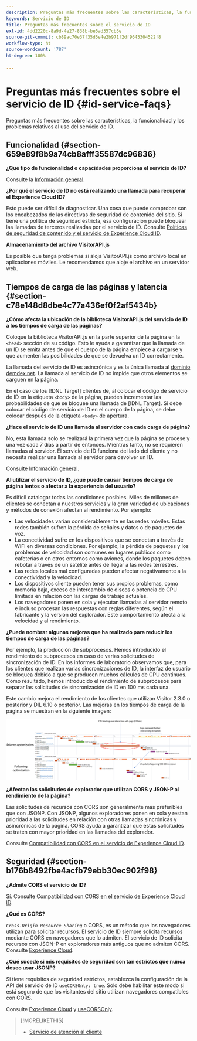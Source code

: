 ```yaml
---
description: Preguntas más frecuentes sobre las características, la funcionalidad y los problemas relativos al uso del servicio de ID.
keywords: Servicio de ID
title: Preguntas más frecuentes sobre el servicio de ID
exl-id: 4dd2220c-8a9d-4e27-838b-be5ad357cb3e
source-git-commit: cb89ac70e37f35d5e4e2b971f2df9645304522f8
workflow-type: ht
source-wordcount: '787'
ht-degree: 100%

---
```


# Preguntas más frecuentes sobre el servicio de ID {#id-service-faqs}

Preguntas más frecuentes sobre las características, la funcionalidad y los problemas relativos al uso del servicio de ID.

## Funcionalidad {#section-659e89f8b9a74cb8afff35587dc96836}

**¿Qué tipo de funcionalidad o capacidades proporciona el servicio de ID?**

Consulte la [Información general](../introduction/overview.md).

**¿Por qué el servicio de ID no está realizando una llamada para recuperar el Experience Cloud ID?**

Esto puede ser difícil de diagnosticar. Una cosa que puede comprobar son los encabezados de las directivas de seguridad de contenido del sitio. Si tiene una política de seguridad estricta, esa configuración puede bloquear las llamadas de terceros realizadas por el servicio de ID. Consulte [Políticas de seguridad de contenido y el servicio de Experience Cloud ID](../reference/csp.md#concept-968c423a7392479db0a0d821ae9783e3).

**Almacenamiento del archivo VisitorAPI.js**

Es posible que tenga problemas si aloja VisitorAPI.js como archivo local en aplicaciones móviles. Le recomendamos que aloje el archivo en un servidor web.

## Tiempos de carga de las páginas y latencia {#section-c78e148d8dbe4c77a436ef0f2af5434b}

**¿Cómo afecta la ubicación de la biblioteca VisitorAPI.js del servicio de ID a los tiempos de carga de las páginas?**

Coloque la biblioteca VisitorAPI.js en la parte superior de la página en la `<head>` sección de su código. Esto le ayuda a garantizar que la llamada de un ID se emita antes de que el cuerpo de la página empiece a cargarse y que aumenten las posibilidades de que se devuelva un ID correctamente.

La llamada del servicio de ID es asincrónica y es la única llamada al [dominio demdex.net](https://experienceleague.adobe.com/docs/audience-manager/user-guide/reference/demdex-calls.html?lang=es). La llamada al servicio de ID no impide que otros elementos se carguen en la página.

En el caso de los [!DNL Target] clientes de, al colocar el código de servicio de ID en la etiqueta `<body>` de la página, pueden incrementar las probabilidades de que se bloquee una llamada de [!DNL Target]. Si debe colocar el código de servicio de ID en el cuerpo de la página, se debe colocar después de la etiqueta `<body>` de apertura.

**¿Hace el servicio de ID una llamada al servidor con cada carga de página?**

No, esta llamada solo se realizará la primera vez que la página se procese y una vez cada 7 días a partir de entonces. Mientras tanto, no se requieren llamadas al servidor. El servicio de ID funciona del lado del cliente y no necesita realizar una llamada al servidor para devolver un ID.

Consulte [Información general](../introduction/overview.md).

**Al utilizar el servicio de ID, ¿qué puede causar tiempos de carga de página lentos o afectar a la experiencia del usuario?**

Es difícil catalogar todas las condiciones posibles. Miles de millones de clientes se conectan a nuestros servicios y la gran variedad de ubicaciones y métodos de conexión afectan al rendimiento. Por ejemplo:

* Las velocidades varían considerablemente en las redes móviles. Estas redes también sufren la pérdida de señales y datos o de paquetes de voz.
* La conectividad sufre en los dispositivos que se conectan a través de WiFi en diversas condiciones. Por ejemplo, la pérdida de paquetes y los problemas de velocidad son comunes en lugares públicos como cafeterías o en otros entornos como aviones, donde los paquetes deben rebotar a través de un satélite antes de llegar a las redes terrestres.
* Las redes locales mal configuradas pueden afectar negativamente a la conectividad y la velocidad.
* Los dispositivos cliente pueden tener sus propios problemas, como memoria baja, exceso de intercambio de discos o potencia de CPU limitada en relación con las cargas de trabajo actuales.
* Los navegadores ponen en cola y ejecutan llamadas al servidor remoto e incluso procesan las respuestas con reglas diferentes, según el fabricante y la versión del explorador. Este comportamiento afecta a la velocidad y al rendimiento.

**¿Puede nombrar algunas mejoras que ha realizado para reducir los tiempos de carga de las páginas?**

Por ejemplo, la producción de subprocesos. Hemos introducido el rendimiento de subprocesos en caso de varias solicitudes de sincronización de ID. En los informes de laboratorio observamos que, para los clientes que realizan varias sincronizaciones de ID, la interfaz de usuario se bloquea debido a que se producen muchos cálculos de CPU continuos. Como resultado, hemos introducido el rendimiento de subprocesos para separar las solicitudes de sincronización de ID en 100 ms cada una.

Este cambio mejora el rendimiento de los clientes que utilizan Visitor 2.3.0 o posterior y DIL 6.10 o posterior. Las mejoras en los tiempos de carga de la página se muestran en la siguiente imagen:

![](assets/id_sync_improvements_copy.png)

**¿Afectan las solicitudes de explorador que utilizan CORS y JSON-P al rendimiento de la página?**

Las solicitudes de recursos con CORS son generalmente más preferibles que con JSONP. Con JSONP, algunos exploradores ponen en cola y restan prioridad a las solicitudes en relación con otras llamadas sincrónicas y asincrónicas de la página. CORS ayuda a garantizar que estas solicitudes se traten con mayor prioridad en las llamadas del explorador.

Consulte [Compatibilidad con CORS en el servicio de Experience Cloud ID](../reference/cors.md#concept-6c280446990d46d88ba9da15d2dcc758).

## Seguridad {#section-b176b8492fbe4acfb79ebb30ec902f98}

**¿Admite CORS el servicio de ID?**

Sí. Consulte [Compatibilidad con CORS en el servicio de Experience Cloud ID](../reference/cors.md#concept-6c280446990d46d88ba9da15d2dcc758).

**¿Qué es CORS?**

*`Cross-Origin Resource Sharing`* o CORS, es un método que los navegadores utilizan para solicitar recursos. El servicio de ID siempre solicita recursos mediante CORS en navegadores que lo admiten. El servicio de ID solicita recursos con JSON-P en exploradores más antiguos que no admiten CORS. Consulte [Experience Cloud](../reference/cors.md#concept-6c280446990d46d88ba9da15d2dcc758).

**¿Qué sucede si mis requisitos de seguridad son tan estrictos que nunca deseo usar JSONP?**

Si tiene requisitos de seguridad estrictos, establezca la configuración de la API del servicio de ID `useCORSOnly: true`. Solo debe habilitar este modo si está seguro de que los visitantes del sitio utilizan navegadores compatibles con CORS.

Consulte [Experience Cloud](../reference/cors.md#concept-6c280446990d46d88ba9da15d2dcc758) y [useCORSOnly](../library/function-vars/use-cors-only.md#reference-8a9a143d838b48d6b23329b84b13e1fa).

>[!MORELIKETHIS]
>
>* [Servicio de atención al cliente](https://helpx.adobe.com/es/marketing-cloud/contact-support.html)

